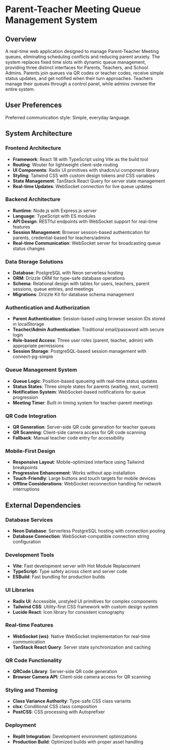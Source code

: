# Parent-Teacher Meeting Queue Management System

## Overview

A real-time web application designed to manage Parent-Teacher Meeting queues, eliminating scheduling conflicts and reducing parent anxiety. The system replaces fixed time slots with dynamic queue management, providing three distinct interfaces for Parents, Teachers, and School Admins. Parents join queues via QR codes or teacher codes, receive simple status updates, and get notified when their turn approaches. Teachers manage their queues through a control panel, while admins oversee the entire system.

## User Preferences

Preferred communication style: Simple, everyday language.

## System Architecture

### Frontend Architecture
- **Framework**: React 18 with TypeScript using Vite as the build tool
- **Routing**: Wouter for lightweight client-side routing
- **UI Components**: Radix UI primitives with shadcn/ui component library
- **Styling**: Tailwind CSS with custom design tokens and CSS variables
- **State Management**: TanStack React Query for server state management
- **Real-time Updates**: WebSocket connection for live queue updates

### Backend Architecture
- **Runtime**: Node.js with Express.js server
- **Language**: TypeScript with ES modules
- **API Design**: RESTful endpoints with WebSocket support for real-time features
- **Session Management**: Browser session-based authentication for parents, credential-based for teachers/admins
- **Real-time Communication**: WebSocket server for broadcasting queue status changes

### Data Storage Solutions
- **Database**: PostgreSQL with Neon serverless hosting
- **ORM**: Drizzle ORM for type-safe database operations
- **Schema**: Relational design with tables for users, teachers, parent sessions, queue entries, and meetings
- **Migrations**: Drizzle Kit for database schema management

### Authentication and Authorization
- **Parent Authentication**: Session-based using browser session IDs stored in localStorage
- **Teacher/Admin Authentication**: Traditional email/password with secure login
- **Role-based Access**: Three user roles (parent, teacher, admin) with appropriate permissions
- **Session Storage**: PostgreSQL-based session management with connect-pg-simple

### Queue Management System
- **Queue Logic**: Position-based queueing with real-time status updates
- **Status States**: Three simple states for parents (waiting, next, current)
- **Notification System**: WebSocket-based notifications for queue progression
- **Meeting Timer**: Built-in timing system for teacher-parent meetings

### QR Code Integration
- **QR Generation**: Server-side QR code generation for teacher queues
- **QR Scanning**: Client-side camera access for QR code scanning
- **Fallback**: Manual teacher code entry for accessibility

### Mobile-First Design
- **Responsive Layout**: Mobile-optimized interface using Tailwind breakpoints
- **Progressive Enhancement**: Works without app installation
- **Touch-Friendly**: Large buttons and touch targets for mobile devices
- **Offline Considerations**: WebSocket reconnection handling for network interruptions

## External Dependencies

### Database Services
- **Neon Database**: Serverless PostgreSQL hosting with connection pooling
- **Database Connection**: WebSocket-compatible connection string configuration

### Development Tools
- **Vite**: Fast development server with Hot Module Replacement
- **TypeScript**: Type safety across client and server code
- **ESBuild**: Fast bundling for production builds

### UI Libraries
- **Radix UI**: Accessible, unstyled UI primitives for complex components
- **Tailwind CSS**: Utility-first CSS framework with custom design system
- **Lucide React**: Icon library for consistent iconography

### Real-time Features
- **WebSocket (ws)**: Native WebSocket implementation for real-time communication
- **TanStack React Query**: Server state synchronization and caching

### QR Code Functionality
- **QRCode Library**: Server-side QR code generation
- **Browser Camera API**: Client-side camera access for QR scanning

### Styling and Theming
- **Class Variance Authority**: Type-safe CSS class variants
- **clsx**: Conditional CSS class composition
- **PostCSS**: CSS processing with Autoprefixer

### Deployment
- **Replit Integration**: Development environment optimizations
- **Production Build**: Optimized builds with proper asset handling
